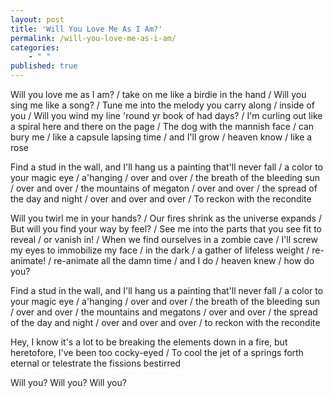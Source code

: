 ```yaml
---
layout: post
title: 'Will You Love Me As I Am?'
permalink: /will-you-love-me-as-i-am/
categories: 
    - " "
published: true
---
```


Will you love me as I am? / take on me like a birdie in the hand / Will you sing me like a song? / Tune me into the melody you carry along / inside of you / Will you wind my line 'round yr book of had days? /
I'm curling out like a spiral here and there on the page / The dog with the mannish face / can bury me / like a capsule lapsing time / and I'll grow / heaven know / like a rose

Find a stud in the wall, and I'll hang us a painting that'll never fall / a color to your magic eye / a'hanging / over and over / the breath of the bleeding sun / over and over / the mountains of megaton / over and over / the spread of the day and night / over and over and over / To reckon with the recondite

Will you twirl me in your hands? / Our fires shrink as the universe expands / But will you find your way by feel? / See me into the parts that you see fit to reveal / or vanish in! / When we find ourselves in a zombie cave / I'll screw my eyes to immobilize my face / in the dark / a gather of lifeless weight / re-animate! / re-animate all the damn time / and I do / heaven knew / how do you?

Find a stud in the wall, and I'll hang us a painting that'll never fall / a color to your magic eye / a'hanging / over and over / the breath of the bleeding sun / over and over / the mountains and megatons / over and over / the spread of the day and night / over and over and over / to reckon with the recondite

Hey, I know it's a lot to be breaking the elements down in a fire, but heretofore, I've been too cocky-eyed / To cool the jet of a springs forth eternal or telestrate the fissions bestirred

Will you? Will you? Will you?

